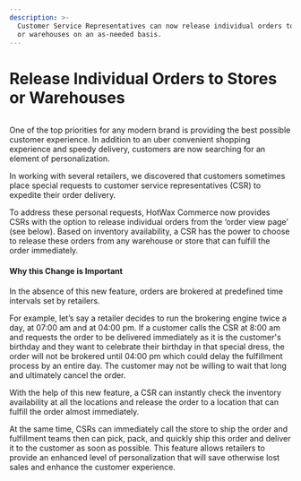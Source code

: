 ```yaml
---
description: >-
  Customer Service Representatives can now release individual orders to stores
  or warehouses on an as-needed basis.
---
```


# Release Individual Orders to Stores or Warehouses

<figure><img src="https://www.hotwax.co/hubfs/Product%20Updates%20and%20Release%20Notes/2022/April%20and%20May%202022/Product%20Updates/Featured%20image/Release%20Individual%20Orders%20to%20Stores%20or%20Warehouses.png" alt=""><figcaption></figcaption></figure>

&#x20;One of the top priorities for any modern brand is providing the best possible customer experience. In addition to an uber convenient shopping experience and speedy delivery, customers are now searching for an element of personalization.

In working with several retailers, we discovered that customers sometimes place special requests to customer service representatives (CSR) to expedite their order delivery.

To address these personal requests, HotWax Commerce now provides CSRs with the option to release individual orders from the ‘order view page’ (see below). Based on inventory availability, a CSR has the power to choose to release these orders from any warehouse or store that can fulfill the order immediately.

#### Why this Change is Important

In the absence of this new feature, orders are brokered at predefined time intervals set by retailers. &#x20;

For example, let’s say a retailer decides to run the brokering engine twice a day, at 07:00 am and at 04:00 pm. If a customer calls the CSR at 8:00 am and requests the order to be delivered immediately as it is the customer's birthday and they want to celebrate their birthday in that special dress, the order will not be brokered until 04:00 pm which could delay the fulfillment process by an entire day. The customer may not be willing to wait that long and ultimately cancel the order.&#x20;

With the help of this new feature, a CSR can instantly check the inventory availability at all the locations and release the order to a location that can fulfill the order almost immediately.&#x20;

At the same time, CSRs can immediately call the store to ship the order and fulfillment teams then can pick, pack, and quickly ship this order and deliver it to the customer as soon as possible. This feature allows retailers to provide an enhanced level of personalization that will save otherwise lost sales and enhance the customer experience.&#x20;
